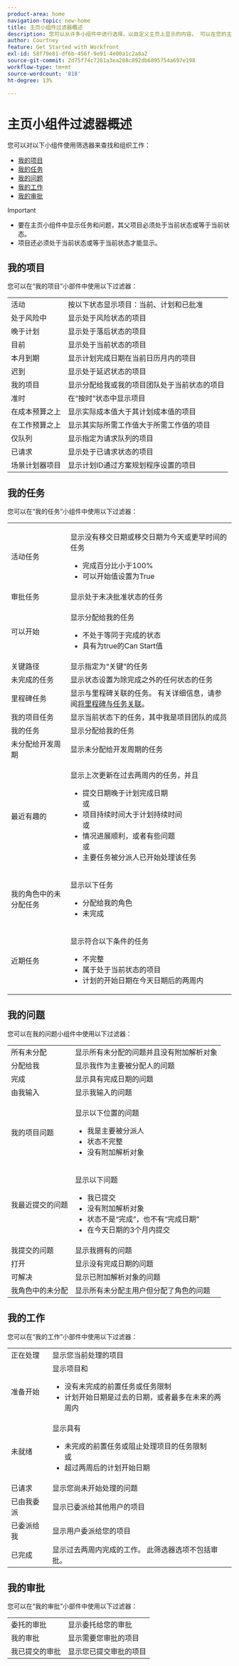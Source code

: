 ```yaml
---
product-area: home
navigation-topic: new-home
title: 主页小组件过滤器概述
description: 您可以从许多小组件中进行选择，以自定义主页上显示的内容。 可以在您的主页上调整这些构件的大小并进行排列。
author: Courtney
feature: Get Started with Workfront
exl-id: 58f79e81-df6b-456f-9e91-4e00a1c2a8a2
source-git-commit: 2d75f74c7281a3ea288c892db6895754a697e198
workflow-type: tm+mt
source-wordcount: '818'
ht-degree: 13%

---
```


# 主页小组件过滤器概述

您可以对以下小组件使用筛选器来查找和组织工作：

* [我的项目](#my-projects)
* [我的任务](#my-tasks)
* [我的问题](#my-issues)
* [我的工作](#my-work)
* [我的审批](#my-approvals)

>[!IMPORTANT]
>
>* 要在主页小组件中显示任务和问题，其父项目必须处于当前状态或等于当前状态。
>* 项目还必须处于当前状态或等于当前状态才能显示。

## 我的项目

您可以在“我的项目”小部件中使用以下过滤器：

<table>
  <tr>
    <td>活动</td>
    <td>按以下状态显示项目：当前、计划和已批准 </td>
  </tr>
  <tr>
    <td>处于风险中</td>
    <td>显示处于风险状态的项目 </td>
  </tr>
  <tr>
    <td>晚于计划</td>
    <td>显示处于落后状态的项目</td>
  </tr>
  <tr>
    <td>目前</td>
    <td>显示处于当前状态的项目 </td>
  </tr>
  <tr>
    <td>本月到期</td>
    <td>显示计划完成日期在当前日历月内的项目</td>
  </tr>
  <tr>
    <td>迟到</td>
    <td>显示处于延迟状态的项目</td>
  </tr>
  <tr>
    <td>我的项目</td>
    <td>显示分配给我或我的项目团队处于当前状态的项目</td>
  </tr>
  <tr>
    <td>准时</td>
    <td>在“按时”状态中显示项目</td>
  </tr>
  <tr>
    <td>在成本预算之上</td>
    <td>显示实际成本值大于其计划成本值的项目</td>
  </tr>
  <tr>
    <td>在工作预算之上</td>
    <td>显示其实际所需工作值大于所需工作值的项目</td>
  </tr>
  <tr>
    <td>仅队列</td>
    <td>显示指定为请求队列的项目</td>
  </tr>
  <tr>
    <td>已请求</td>
    <td>显示处于已请求状态的项目</td>
  </tr>
  <tr>
    <td>场景计划器项目</td>
    <td>显示计划ID通过方案规划程序设置的项目</td>
  </tr>
</table>

## 我的任务

您可以在“我的任务”小组件中使用以下过滤器：

<table>
  <tr>
    <td>活动任务</td>
    <td><p>显示没有移交日期或移交日期为今天或更早时间的任务</p>
<ul>
  <li>完成百分比小于100%</li>
  <li>可以开始值设置为True</li>
</ul>
</td>
  </tr>
   <!-- <tr>
    <td>All Unassigned Tasks</td>
    <td></td>
  </tr> -->
  <tr>
    <td>审批任务</td>
    <td>显示处于未决批准状态的任务</td>
  </tr>
  <tr>
    <td>可以开始</td>
    <td><p>显示分配给我的任务</p>
<ul>
  <li>不处于等同于完成的状态</li>
  <li>具有为true的Can Start值</li>
</ul>
</td>
  </tr>
  <tr>
    <td>关键路径</td>
    <td>显示指定为“关键”的任务</td>
  </tr>
  <tr>
    <td>未完成的任务</td>
    <td>显示状态设置为除完成之外的任何状态的任务</td>
  </tr>
  <tr>
    <td>里程碑任务</td>
    <td>显示与里程碑关联的任务。 有关详细信息，请参阅<a href="/help/quicksilver/manage-work/tasks/manage-tasks/associate-milestones-with-tasks.md">将里程碑与任务关联</a>。
</td>
  </tr>
  <tr>
    <td>我的项目任务</td>
    <td>显示当前状态下的任务，其中我是项目团队的成员 </td>
  </tr>
    <tr>
    <td>我的任务</td>
    <td>显示分配给我的任务</td>
  </tr>
  <tr>
    <td>未分配给开发周期</td>
    <td>显示未分配给开发周期的任务</td>
  </tr>
  <tr>
    <td>最近有趣的</td>
    <td><p>显示上次更新在过去两周内的任务，并且</p>
<ul>
  <li>提交日期晚于计划完成日期</li>
  或
  <li>项目持续时间大于计划持续时间</li>
  或
  <li>情况进展顺利，或者有些问题</li>
  或
  <li>主要任务被分派人已开始处理该任务</li>
</ul>
</td>
  </tr>
  <tr>
    <td>我的角色中的未分配任务</td>
    <td><p>显示以下任务</p>
<ul>
  <li>分配给我的角色</li>
  <li>未完成</li>
</ul>
</td>
  </tr>
  <tr>
    <td>近期任务</td>
    <td><p>显示符合以下条件的任务</p>
<ul>
  <li>不完整</li>
  <li>属于处于当前状态的项目</li>
  <li>计划的开始日期在今天日期后的两周内</li>
</ul>
</td>
  </tr>
</table>

## 我的问题

您可以在我的问题小组件中使用以下过滤器：

<table>
<tr>
    <td>所有未分配</td>
    <td>显示所有未分配的问题并且没有附加解析对象 </td>
  </tr>
  <tr>
    <td>分配给我</td>
    <td>显示我作为主要被分配人的问题</td>
  </tr>
  <tr>
    <td>完成</td>
    <td>显示具有完成日期的问题 </td>
  </tr>
  <tr>
    <td>由我输入</td>
    <td>显示我输入的问题</td>
  </tr>
  <tr>
    <td>我的项目问题</td>
    <td><p>显示以下位置的问题</p>
<ul>
  <li>我是主要被分派人</li>
  <li>状态不完整</li>
  <li>没有附加解析对象</li>
</ul>
</td>
  </tr>
    <tr>
    <td>我最近提交的问题</td>
    <td><p>显示以下问题</p>
<ul>
  <li>我已提交</li>
  <li>没有附加解析对象</li>
  <li>状态不是“完成”，也不有“完成日期”</li>
  <li>在今天日期的3个月内提交</li>
</ul>
</td>
  </tr>
    </tr>
    <tr>
    <td>我提交的问题</td>
    <td>显示我拥有的问题</td>
  </tr>
  <tr>
    <td>打开</td>
    <td>显示没有完成日期的问题</td>
  </tr>
  <tr>
    <td>可解决</td>
    <td>显示已附加解析对象的问题</td>
  </tr>
  <tr>
    <td>我角色中的未分配</td>
    <td>显示所有未分配主用户但分配了角色的问题 </td>
  </tr>
</table>

## 我的工作

您可以在“我的工作”小部件中使用以下过滤器：

<table>
  <tbody>
    <tr>
      <td>正在处理</td>
      <td>显示您当前处理的项目</td>
    </tr>
    <tr>
      <td>准备开始</td>
      <td>显示项目和 
      <ul>
      <li>没有未完成的前置任务或任务限制</li>
      <li>计划开始日期是过去的日期，或者最多在未来的两周内</li>
      </ul>
      </td>
    </tr>
    <tr>
      <td>未就绪</td>
      <td>显示具有
       <ul>
      <li>未完成的前置任务或阻止处理项目的任务限制</li>
      或
      <li>超过两周后的计划开始日期</li>
      </ul>
       </td>
    </tr>
    <tr>
      <td>已请求</td>
      <td>显示您尚未开始处理的问题</td>
    </tr>
    <tr>
      <td>已由我委派</td>
      <td>显示已委派给其他用户的项目</td>
    </tr>
    <tr>
      <td>已委派给我</td>
      <td>显示用户委派给您的项目</td>
    </tr>
    <tr>
      <td>已完成</td>
      <td>显示过去两周内完成的工作。 此筛选器选项不包括审批。</td>
    </tr>
  </tbody>
</table>

## 我的审批

您可以在“我的审批”小部件中使用以下过滤器：

<table>
  <tbody>
    <tr>
      <td>委托的审批</td>
      <td>显示委托给您的审批</td>
    </tr>
    <tr>
      <td>我的审批</td>
      <td>显示需要您审批的项目
      </td>
    </tr>
    <tr>
      <td>我已提交的审批</td>
      <td>显示您已提交审批的项目
       </td>
    </tr>
  </tbody>
</table>